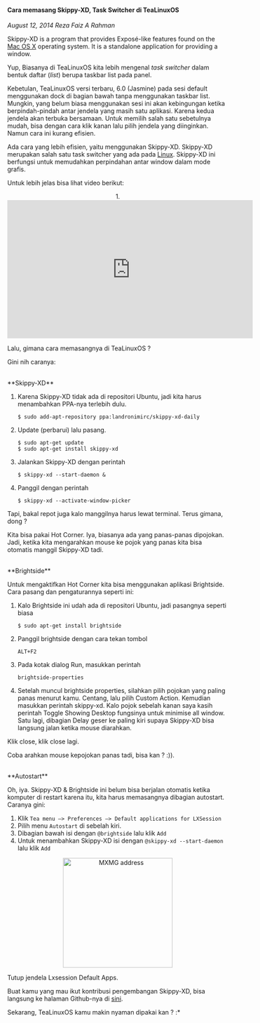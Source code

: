 #### Cara memasang Skippy-XD, Task Switcher di TeaLinuxOS
_August 12, 2014 Reza Faiz A Rahman_

Skippy-XD is a program that provides Exposé-like features found on the [Mac OS X](http://en.wikipedia.org/wiki/OS_X) operating system. It is a standalone application for providing a window.

Yup, Biasanya di TeaLinuxOS kita lebih mengenal _task switcher_ dalam bentuk daftar (_list_) berupa taskbar list pada panel.

Kebetulan, TeaLinuxOS versi terbaru, 6.0 (Jasmine) pada sesi default menggunakan dock di bagian bawah tanpa menggunakan taskbar list. Mungkin, yang belum biasa menggunakan sesi ini akan kebingungan ketika berpindah-pindah antar jendela yang masih satu aplikasi. Karena kedua jendela akan terbuka bersamaan. Untuk memilih salah satu sebetulnya mudah, bisa dengan cara klik kanan lalu pilih jendela yang diinginkan. Namun cara ini kurang efisien.

Ada cara yang lebih efisien, yaitu menggunakan Skippy-XD. Skippy-XD merupakan salah satu task switcher yang ada pada [Linux](http://en.wikipedia.org/wiki/Linux). Skippy-XD ini berfungsi untuk memudahkan perpindahan antar window dalam mode grafis.

Untuk lebih jelas bisa lihat video berikut:
<p align="center">
1. <iframe src="http://www.youtube.com/embed/gVRPCd7OS38" width="560" height="315" frameborder="0" allowfullscreen="allowfullscreen"></iframe>
</p>

Lalu, gimana cara memasangnya di TeaLinuxOS ?

Gini nih caranya:

<br>
**Skippy-XD**

1. Karena Skippy-XD tidak ada di repositori Ubuntu, jadi kita harus menambahkan PPA-nya terlebih dulu.
    <br>
    ```
    $ sudo add-apt-repository ppa:landronimirc/skippy-xd-daily
    ```

1. Update (perbarui) lalu pasang.
    <br>
    ```
    $ sudo apt-get update
    $ sudo apt-get install skippy-xd
    ```

1. Jalankan Skippy-XD dengan perintah
    <br>
    ```
    $ skippy-xd --start-daemon &
    ```

1. Panggil dengan perintah
    <br>
    ```
    $ skippy-xd --activate-window-picker

    ```

Tapi, bakal repot juga kalo manggilnya harus lewat terminal. Terus gimana, dong ?

Kita bisa pakai Hot Corner. Iya, biasanya ada yang panas-panas dipojokan. Jadi, ketika kita mengarahkan mouse ke pojok yang panas kita bisa otomatis manggil Skippy-XD tadi.

<br>
**Brightside**

Untuk mengaktifkan Hot Corner kita bisa menggunakan aplikasi Brightside. Cara pasang dan pengaturannya seperti ini:

1. Kalo Brightside ini udah ada di repositori Ubuntu, jadi pasangnya seperti biasa
    <br>
    ```
    $ sudo apt-get install brightside
    ```

1. Panggil brightside dengan cara tekan tombol
    <br>
    ```
    ALT+F2
    ```

1. Pada kotak dialog Run, masukkan perintah
    <br>
    ```
    brightside-properties
    ```

1. Setelah muncul brightside properties, silahkan pilih pojokan yang paling panas menurut kamu. Centang, lalu pilih Custom Action. Kemudian masukkan perintah skippy-xd. Kalo pojok sebelah kanan saya kasih perintah Toggle Showing Desktop fungsinya untuk minimise all window. Satu lagi, dibagian Delay geser ke paling kiri supaya Skippy-XD bisa langsung jalan ketika mouse diarahkan.

Klik close, klik close lagi.

Coba arahkan mouse kepojokan panas tadi, bisa kan ? :)).

<br>
**Autostart**

Oh, iya. Skippy-XD & Brightside ini belum bisa berjalan otomatis ketika komputer di restart karena itu, kita harus memasangnya dibagian autostart. Caranya gini:

1. Klik `Tea menu –> Preferences –> Default applications for LXSession`
1. Pilih menu `Autostart` di sebelah kiri.
1. Dibagian bawah isi dengan `@brightside` lalu klik `Add`
1. Untuk menambahkan Skippy-XD isi dengan `@skippy-xd --start-daemon` lalu klik `Add`

<p align="center">
	<img src="./posts/2014-08-12-cara-memasang-skippy-xd-task-switcher-di-tealinuxos/desktop_1_003.png" height="250px" alt="MXMG address">
</p> 

Tutup jendela Lxsession Default Apps.

Buat kamu yang mau ikut kontribusi pengembangan Skippy-XD, bisa langsung ke halaman Github-nya di [sini](https://github.com/richardgv/skippy-xd).

Sekarang, TeaLinuxOS kamu makin nyaman dipakai kan ? :*